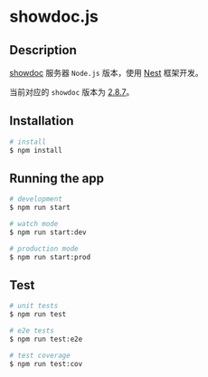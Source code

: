 # showdoc.js

## Description

[showdoc](https://github.com/star7th/showdoc) 服务器 `Node.js` 版本，使用 [Nest](https://github.com/nestjs/nest) 框架开发。

当前对应的 `showdoc` 版本为 [2.8.7](https://github.com/star7th/showdoc/releases/tag/v2.8.7)。

## Installation

```bash
# install
$ npm install
```

## Running the app

```bash
# development
$ npm run start

# watch mode
$ npm run start:dev

# production mode
$ npm run start:prod
```

## Test

```bash
# unit tests
$ npm run test

# e2e tests
$ npm run test:e2e

# test coverage
$ npm run test:cov
```
